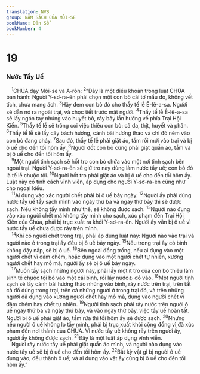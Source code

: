 ```yaml
---
translation: NVB
group: NĂM SÁCH CỦA MÔI-SE
bookName: Dân Số 
bookNumber: 4
---
```


<div class="title"><h1>19</h1><h3>Nước Tẩy Uế </h3></div>
<span class="verse dan_19_1"> <sup>1</sup>CHÚA dạy Môi-se và A-rôn: </span>
<span class="verse dan_19_2"><sup>2</sup>“Đây là một điều khoản trong luật CHÚA ban hành: Người Y-sơ-ra-ên phải chọn một con bò cái tơ mầu đỏ, không vết tích, chưa mang ách. </span>
<span class="verse dan_19_3"><sup>3</sup>Hãy đem con bò đó cho thầy tế lễ Ê-lê-a-sa. Người sẽ dẫn nó ra ngoài trại, và chọc tiết trước mặt người. </span>
<span class="verse dan_19_4"><sup>4</sup>Thầy tế lễ Ê-lê-a-sa sẽ lấy ngón tay nhúng vào huyết bò, rảy bảy lần hướng về phía Trại Hội Kiến. </span>
<span class="verse dan_19_5"><sup>5</sup>Thầy tế lễ sẽ trông coi việc thiêu con bò: cả da, thịt, huyết và phân. </span>
<span class="verse dan_19_6"><sup>6</sup>Thầy tế lễ sẽ lấy cây bách hương, cành bài hương thảo và chỉ đỏ ném vào con bò đang cháy. </span>
<span class="verse dan_19_7"><sup>7</sup>Sau đó, thầy tế lễ phải giặt áo, tắm rồi mới vào trại và bị ô uế cho đến tối hôm ấy. </span>
<span class="verse dan_19_8"><sup>8</sup>Người đốt con bò cũng phải giặt quần áo, tắm và bị ô uế cho đến tối hôm ấy. <br/></span>
<span class="verse dan_19_9"> <sup>9</sup>Một người tinh sạch sẽ hốt tro con bò chứa vào một nơi tinh sạch bên ngoài trại. Người Y-sơ-ra-ên sẽ giữ tro này dùng làm nước tẩy uế; con bò đó là tế lễ chuộc tội. </span>
<span class="verse dan_19_10"><sup>10</sup>Người hốt tro phải giặt áo và bị ô uế cho đến tối hôm ấy. Luật này có tính cách vĩnh viễn, áp dụng cho người Y-sơ-ra-ên cũng như cho ngoại kiều. <br/></span>
<span class="verse dan_19_11"> <sup>11</sup>Ai đụng vào xác người chết phải bị ô uế bảy ngày. </span>
<span class="verse dan_19_12"><sup>12</sup>Người ấy phải dùng nước tẩy uế tẩy sạch mình vào ngày thứ ba và ngày thứ bảy thì sẽ được sạch. Nếu không tẩy mình như thế, sẽ không được sạch. </span>
<span class="verse dan_19_13"><sup>13</sup>Người nào đụng vào xác người chết mà không tẩy mình cho sạch, xúc phạm đến Trại Hội Kiến của Chúa, phải bị trục xuất ra khỏi Y-sơ-ra-ên. Người ấy vẫn bị ô uế vì nước tẩy uế chưa được rảy trên mình. <br/></span>
<span class="verse dan_19_14"> <sup>14</sup>Khi có người chết trong trại, phải áp dụng luật này: Người nào vào trại và người nào ở trong trại ấy đều bị ô uế bảy ngày. </span>
<span class="verse dan_19_15"><sup>15</sup>Nếu trong trại ấy có bình không đậy nắp, sẽ bị ô uế. </span>
<span class="verse dan_19_16"><sup>16</sup>Bên ngoài đồng trống, nếu ai đụng vào một người chết vì đâm chém, hoặc đụng vào một người chết tự nhiên, xương người chết hay mồ mả, người ấy sẽ bị ô uế bảy ngày. <br/></span>
<span class="verse dan_19_17"> <sup>17</sup>Muốn tẩy sạch những người này, phải lấy một ít tro của con bò thiêu làm sinh tế chuộc tội bỏ vào một cái bình, rồi lấy nước<a data-toggle="tooltip" data-placement="bottom" title="Nt: nước chảy">⚓</a> đổ vào. </span>
<span class="verse dan_19_18"><sup>18</sup>Một người tinh sạch sẽ lấy cành bài hương thảo nhúng vào bình, rảy nước trên trại, trên tất cả đồ dùng trong trại, trên cả những người ở trong trại đó, và trên những người đã đụng vào xương người chết hay mồ mả, đụng vào người chết vì đâm chém hay chết tự nhiên. </span>
<span class="verse dan_19_19"><sup>19</sup>Người tinh sạch phải rảy nước trên người ô uế ngày thứ ba và ngày thứ bảy, và vào ngày thứ bảy, việc tẩy uế hoàn tất. Người bị ô uế phải giặt áo, tắm rửa thì tối hôm ấy sẽ được sạch. </span>
<span class="verse dan_19_20"><sup>20</sup>Nhưng nếu người ô uế không lo tẩy mình, phải bị trục xuất khỏi cộng đồng vì đã xúc phạm đến nơi thánh của CHÚA. Vì nước tẩy uế không rảy trên người ấy, người ấy không được sạch. </span>
<span class="verse dan_19_21"><sup>21</sup>Đây là một luật áp dụng vĩnh viễn. <br/> Người rảy nước tẩy uế phải giặt quần áo mình, và người nào đụng vào nước tẩy uế sẽ bị ô uế cho đến tối hôm ấy. </span>
<span class="verse dan_19_22"><sup>22</sup>Bất kỳ vật gì bị người ô uế đụng vào, đều thành ô uế; và ai đụng vào vật ấy cũng bị ô uế cho đến tối hôm ấy.” <br/></span>
